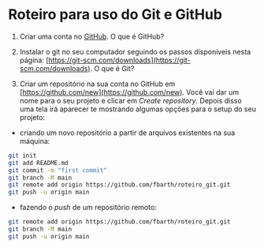 # Roteiro para uso do Git e GitHub

1. Criar uma conta no [GitHub](https://github.com/). O que é GitHub?

2. Instalar o git no seu computador seguindo os passos disponíveis nesta página: [https://git-scm.com/downloads](https://git-scm.com/downloads). O que é Git? 

3. Criar um repositório na sua conta no GitHub em [https://github.com/new](https://github.com/new). Você vai dar um nome para o seu projeto e clicar em *Create repository*. Depois disso uma tela irá aparecer te mostrando algumas opções para o setup do seu projeto: 

* criando um novo repositório a partir de arquivos existentes na sua máquina: 

````bash
git init
git add README.md
git commit -m "first commit"
git branch -M main
git remote add origin https://github.com/fbarth/roteiro_git.git
git push -u origin main
````

* fazendo o *push* de um repositório remoto: 

````bash
git remote add origin https://github.com/fbarth/roteiro_git.git
git branch -M main
git push -u origin main
````


